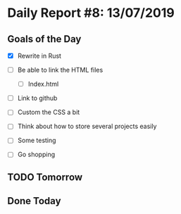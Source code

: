 # Daily Report #8: 13/07/2019

## Goals of the Day

- [x] Rewrite in Rust

- [ ] Be able to link the HTML files

    - [ ] Index.html

- [ ] Link to github

- [ ] Custom the CSS a bit

- [ ] Think about how to store several projects easily

- [ ] Some testing

- [ ] Go shopping

## TODO Tomorrow


## Done Today


